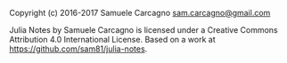 Copyright (c) 2016-2017 Samuele Carcagno sam.carcagno@gmail.com

Julia Notes by Samuele Carcagno is licensed under a Creative Commons Attribution 4.0 International License.
Based on a work at https://github.com/sam81/julia-notes.

